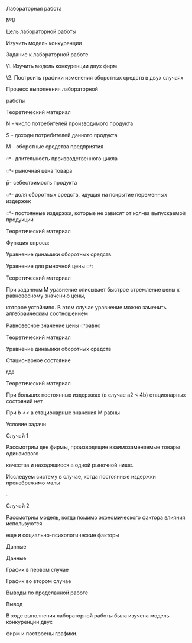 ﻿

Лабораторная работа

№8





Цель лабораторной работы

Изучить модель конкуренции





Задание к лабораторной работе

\1. Изучить модель конкуренции двух фирм

\2. Построить графики изменения оборотных средств в двух случаях





Процесс выполнения лабораторной

работы





Теоретический материал

N - число потребителей производимого продукта

S - доходы потребителей данного продукта

M - оборотные средства предприятия

ꢀ- длительность производственного цикла

ꢀ- рыночная цена товара

p̄- себестоимость продукта

ꢀ- доля оборотных средств, идущая на покрытие переменных издержек

ꢀ- постоянные издержки, которые не зависят от кол-ва выпускаемой продукции





Теоретический материал

Функция спроса:

Уравнение динамики оборотных средств:

Уравнение для рыночной цены ꢀ:





Теоретический материал

При заданном M уравнение описывает быстрое стремление цены к равновесному значению цены,

которое устойчиво. В этом случае уравнение можно заменить алгебраическим соотношением

Равновесное значение цены ꢀравно





Теоретический материал

Уравнение динамики оборотных средств

Стационарное состояние

где





Теоретический материал

При больших постоянных издержках (в случае a2 < 4b) стационарных состояний нет.

При b << a стационарные значения M равны





Условие задачи





Случай 1

Рассмотрим две фирмы, производящие взаимозаменяемые товары одинакового

качества и находящиеся в одной рыночной нише.

Исследуем систему в случае, когда постоянные издержки пренебрежимо малы

.





Случай 2

Рассмотрим модель, когда помимо экономического фактора влияния используются

еще и социально-психологические факторы





Данные





Данные





График в первом случае





График во втором случае





Выводы по проделанной работе





Вывод

В ходе выполнения лабораторной работы была изучена модель конкуренции двух

фирм и построены графики.

